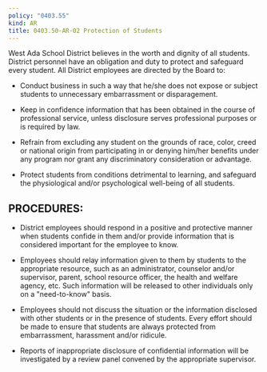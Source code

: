 ```yaml
---
policy: "0403.55"
kind: AR
title: 0403.50-AR-02 Protection of Students
---
```


West Ada School District believes in the worth and dignity of all students. District personnel have an obligation and duty to protect and safeguard every student. All District employees are directed by the Board to:

- Conduct business in such a way that he/she does not expose or subject students to unnecessary embarrassment or disparagement.

- Keep in confidence information that has been obtained in the course of professional service, unless disclosure serves professional purposes or is required by law.

- Refrain from excluding any student on the grounds of race, color, creed or national origin from participating in or denying him/her benefits under any program nor grant any discriminatory consideration or advantage.

- Protect students from conditions detrimental to learning, and safeguard the physiological and/or psychological well-being of all students.

## PROCEDURES:

- District employees should respond in a positive and protective manner when students confide in them and/or provide information that is considered important for the employee to know.

- Employees should relay information given to them by students to the appropriate resource, such as an administrator, counselor and/or supervisor, parent, school resource officer, the health and welfare agency, etc. Such information will be released to other individuals only on a "need-to-know" basis.

- Employees should not discuss the situation or the information disclosed with other students or in the presence of students. Every effort should be made to ensure that students are always protected from embarrassment, harassment and/or ridicule.

- Reports of inappropriate disclosure of confidential information will be investigated by a review panel convened by the appropriate supervisor.
